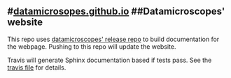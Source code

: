 #[datamicrosopes.github.io](http://datamicroscopes.github.io)
##Datamicroscopes' website
---
This repo uses [datamicroscopes' release repo](https://github.com/datamicroscopes/release) to build documentation for the webpage. Pushing to this repo will update the website.

Travis will generate Sphinx documentation based if tests pass.  See the [travis file](https://github.com/datamicroscopes/release/blob/master/.travis.yml) for details.  
 